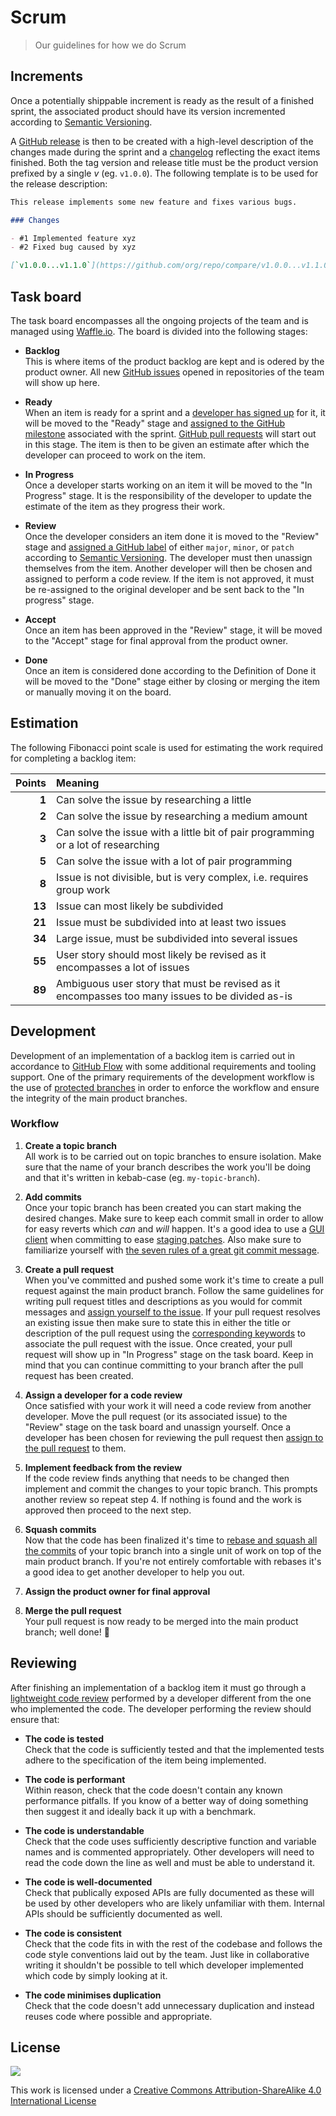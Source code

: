 # Scrum

> Our guidelines for how we do Scrum

## Increments

Once a potentially shippable increment is ready as the result of a finished sprint, the associated product should have its version incremented according to [Semantic Versioning](http://semver.org/).

A [GitHub release](https://help.github.com/articles/creating-releases/) is then to be created with a high-level description of the changes made during the sprint and a [changelog](http://keepachangelog.com/) reflecting the exact items finished. Both the tag version and release title must be the product version prefixed by a single _v_ (eg. `v1.0.0`). The following template is to be used for the release description:

```md
This release implements some new feature and fixes various bugs.

### Changes

- #1 Implemented feature xyz
- #2 Fixed bug caused by xyz

[`v1.0.0...v1.1.0`](https://github.com/org/repo/compare/v1.0.0...v1.1.0)
```

## Task board

The task board encompasses all the ongoing projects of the team and is managed using [Waffle.io](https://waffle.io/). The board is divided into the following stages:

-   __Backlog__  
    This is where items of the product backlog are kept and is odered by the product owner. All new [GitHub issues](https://help.github.com/articles/creating-an-issue/) opened in repositories of the team will show up here.

-   __Ready__  
    When an item is ready for a sprint and a [developer has signed up](https://help.github.com/articles/assigning-issues-and-pull-requests-to-other-github-users/) for it, it will be moved to the "Ready" stage and [assigned to the GitHub milestone](https://help.github.com/articles/associating-milestones-with-issues-and-pull-requests/) associated with the sprint. [GitHub pull requests](https://help.github.com/articles/using-pull-requests/) will start out in this stage. The item is then to be given an estimate after which the developer can proceed to work on the item.

-   __In Progress__  
    Once a developer starts working on an item it will be moved to the "In Progress" stage. It is the responsibility of the developer to update the estimate of the item as they progress their work.

-   __Review__  
    Once the developer considers an item done it is moved to the "Review" stage and [assigned a GitHub label](https://help.github.com/articles/applying-labels-to-issues-and-pull-requests/) of either `major`, `minor`, or `patch` according to [Semantic Versioning](http://semver.org/). The developer must then unassign themselves from the item. Another developer will then be chosen and assigned to perform a code review. If the item is not approved, it must be re-assigned to the original developer and be sent back to the "In progress" stage.

-   __Accept__  
    Once an item has been approved in the "Review" stage, it will be moved to the "Accept" stage for final approval from the product owner.

-   __Done__  
    Once an item is considered done according to the Definition of Done it will be moved to the "Done" stage either by closing or merging the item or manually moving it on the board.

## Estimation

The following Fibonacci point scale is used for estimating the work required for completing a backlog item:

Points | Meaning
---:   | :---
__1__  | Can solve the issue by researching a little
__2__  | Can solve the issue by researching a medium amount
__3__  | Can solve the issue with a little bit of pair programming or a lot of researching
__5__  | Can solve the issue with a lot of pair programming
__8__  | Issue is not divisible, but is very complex, i.e. requires group work
__13__ | Issue can most likely be subdivided
__21__ | Issue must be subdivided into at least two issues
__34__ | Large issue, must be subdivided into several issues
__55__ | User story should most likely be revised as it encompasses a lot of issues
__89__ | Ambiguous user story that must be revised as it encompasses too many issues to be divided as-is

## Development

Development of an implementation of a backlog item is carried out in accordance to [GitHub Flow](https://guides.github.com/introduction/flow/) with some additional requirements and tooling support. One of the primary requirements of the development workflow is the use of [protected branches](https://help.github.com/articles/configuring-protected-branches/) in order to enforce the workflow and ensure the integrity of the main product branches.

### Workflow

1.  __Create a topic branch__  
    All work is to be carried out on topic branches to ensure isolation. Make sure that the name of your branch describes the work you'll be doing and that it's written in kebab-case (eg. `my-topic-branch`).

2.  __Add commits__  
    Once your topic branch has been created you can start making the desired changes. Make sure to keep each commit small in order to allow for easy reverts which _can_ and _will_ happen. It's a good idea to use a [GUI client](https://git-scm.com/download/gui/linux) when committing to ease [staging patches](https://git-scm.com/book/en/v2/Git-Tools-Interactive-Staging#Staging-Patches). Also make sure to familiarize yourself with [the seven rules of a great git commit message](http://chris.beams.io/posts/git-commit/).

3.  __Create a pull request__  
    When you've committed and pushed some work it's time to create a pull request against the main product branch. Follow the same guidelines for writing pull request titles and descriptions as you would for commit messages and [assign yourself to the issue](https://help.github.com/articles/assigning-issues-and-pull-requests-to-other-github-users/). If your pull request resolves an existing issue then make sure to state this in either the title or description of the pull request using the [corresponding keywords](https://help.github.com/articles/closing-issues-via-commit-messages/) to associate the pull request with the issue. Once created, your pull request will show up in "In Progress" stage on the task board. Keep in mind that you can continue committing to your branch after the pull request has been created.

4.  __Assign a developer for a code review__  
    Once satisfied with your work it will need a code review from another developer. Move the pull request (or its associated issue) to the "Review" stage on the task board and unassign yourself. Once a developer has been chosen for reviewing the pull request then [assign to the pull request](https://help.github.com/articles/assigning-issues-and-pull-requests-to-other-github-users/) to them.

5.  __Implement feedback from the review__  
    If the code review finds anything that needs to be changed then implement and commit the changes to your topic branch. This prompts another review so repeat step 4. If nothing is found and the work is approved then proceed to the next step.

6.  __Squash commits__  
    Now that the code has been finalized it's time to [rebase and squash all the commits](https://robots.thoughtbot.com/git-interactive-rebase-squash-amend-rewriting-history) of your topic branch into a single unit of work on top of the main product branch. If you're not entirely comfortable with rebases it's a good idea to get another developer to help you out.

7.  __Assign the product owner for final approval__

8.  __Merge the pull request__  
    Your pull request is now ready to be merged into the main product branch; well done! :tada:

## Reviewing

After finishing an implementation of a backlog item it must go through a [lightweight code review](https://en.wikipedia.org/wiki/Code_review#Types) performed by a developer different from the one who implemented the code. The developer performing the review should ensure that:

-   __The code is tested__  
    Check that the code is sufficiently tested and that the implemented tests adhere to the specification of the item being implemented.

-   __The code is performant__  
    Within reason, check that the code doesn't contain any known performance pitfalls. If you know of a better way of doing something then suggest it and ideally back it up with a benchmark.

-   __The code is understandable__  
    Check that the code uses sufficiently descriptive function and variable names and is commented appropriately. Other developers will need to read the code down the line as well and must be able to understand it.

-   __The code is well-documented__  
    Check that publically exposed APIs are fully documented as these will be used by other developers who are likely unfamiliar with them. Internal APIs should be sufficiently documented as well.

-   __The code is consistent__  
    Check that the code fits in with the rest of the codebase and follows the code style conventions laid out by the team. Just like in collaborative writing it shouldn't be possible to tell which developer implemented which code by simply looking at it.

-   __The code minimises duplication__  
    Check that the code doesn't add unnecessary duplication and instead reuses code where possible and appropriate.

## License

[![](http://mirrors.creativecommons.org/presskit/buttons/88x31/svg/by-sa.svg)](http://creativecommons.org/licenses/by-sa/4.0/)

This work is licensed under a [Creative Commons Attribution-ShareAlike 4.0 International License](http://creativecommons.org/licenses/by-sa/4.0/)

